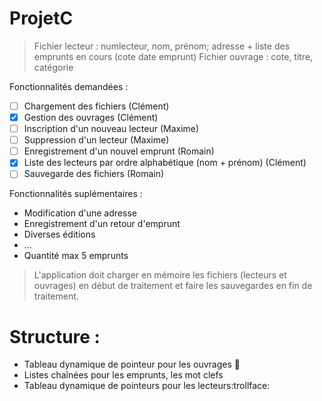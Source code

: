 # ProjetC

> Fichier lecteur : numlecteur, nom, prénom; adresse + liste des emprunts en cours (cote date emprunt)
> Fichier ouvrage : cote, titre, catégorie

Fonctionnalités demandées :
- [ ]  Chargement des fichiers (Clément)
- [x] Gestion des ouvrages (Clément)
- [ ]  Inscription d'un nouveau lecteur (Maxime)
- [ ]  Suppression d'un lecteur (Maxime)
- [ ]  Enregistrement d'un nouvel emprunt (Romain)
- [x]  Liste des lecteurs par ordre alphabétique (nom + prénom) (Clément)
- [ ]  Sauvegarde des fichiers (Romain)

Fonctionnalités suplémentaires :
* Modification d'une adresse
* Enregistrement d'un retour d'emprunt
* Diverses éditions
* ...
* Quantité max 5 emprunts


>L'application doit charger en mémoire les fichiers (lecteurs et ouvrages) en début de traitement et faire les sauvegardes en fin de traitement.

# Structure :
* Tableau dynamique de pointeur pour les ouvrages :rainbow: 
* Listes chaînées pour les emprunts, les mot clefs
* Tableau dynamique de pointeurs pour les lecteurs:trollface:
